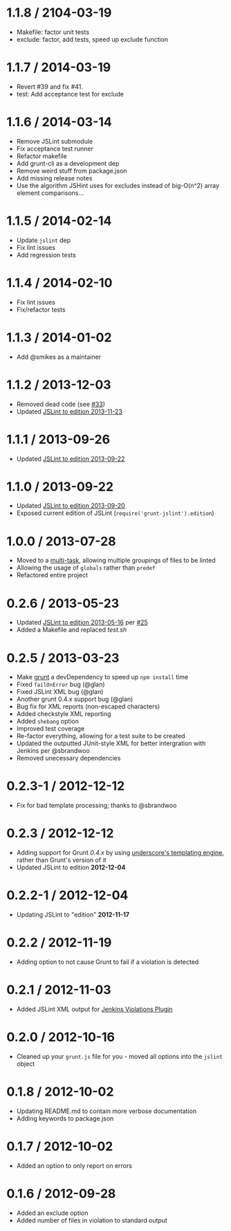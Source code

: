 1.1.8 / 2104-03-19
==================

 * Makefile: factor unit tests
 * exclude: factor, add tests, speed up exclude function


1.1.7 / 2014-03-19
==================

 * Revert #39 and fix #41.
 * test: Add acceptance test for exclude

1.1.6 / 2014-03-14
==================

 * Remove JSLint submodule
 * Fix acceptance test runner
 * Refactor makefile
 * Add grunt-cli as a development dep
 * Remove weird stuff from package.json
 * Add missing release notes
 * Use the algorithm JSHint uses for excludes instead of big-O(n^2) array element comparisons...

1.1.5 / 2014-02-14
==================

- Update `jslint` dep
- Fix lint issues
- Add regression tests

1.1.4 / 2014-02-10
==================

- Fix lint issues
- Fix/refactor tests

1.1.3 / 2014-01-02
==================

- Add @smikes as a maintainer

1.1.2 / 2013-12-03
==================

- Removed dead code (see [#33](https://github.com/stephenmathieson/grunt-jslint/issues/33))
- Updated [JSLint to edition 2013-11-23](https://github.com/douglascrockford/JSLint/commit/bd6da6b0eb808cf9c2813d8952591898d8f580b6)

1.1.1 / 2013-09-26
==================

- Updated [JSLint to edition 2013-09-22](https://github.com/douglascrockford/JSLint/commit/256cf8decf04e7dc9012176d81c90b7128fcd30d)

1.1.0 / 2013-09-22
==================

- Updated [JSLint to edition 2013-09-20](https://github.com/douglascrockford/JSLint/commit/502f26ba1f2172ba9b412797ad88b5d709c123f9)
- Exposed current edition of JSLint (`require('grunt-jslint').edition`)

1.0.0 / 2013-07-28
==================

- Moved to a [multi-task](http://gruntjs.com/creating-tasks#multi-tasks), allowing multiple groupings of files to be linted
- Allowing the usage of `globals` rather than `predef`
- Refactored entire project

0.2.6 / 2013-05-23
==================

- Updated [JSLint to edition 2013-05-16](https://github.com/douglascrockford/JSLint/commit/1d8c1f8f7410b505ccbb039a74025cd75a926ce3) per [#25](https://github.com/stephenmathieson/grunt-jslint/issues/25)
- Added a Makefile and replaced *test.sh*

0.2.5 / 2013-03-23
==================

- Make [grunt](http://gruntjs.com/) a devDependency to speed up `npm install` time
- Fixed `failOnError` bug (@glan)
- Fixed JSLint XML bug (@glan)
- Another grunt 0.4.x support bug (@glan)
- Bug fix for XML reports (non-escaped characters)
- Added checkstyle XML reporting
- Added `shebang` option
- Improved test coverage
- Re-factor everything, allowing for a test suite to be created
- Updated the outputted JUnit-style XML for better intergration with Jenkins per @sbrandwoo
- Removed unecessary dependencies

0.2.3-1 / 2012-12-12
==================

- Fix for bad template processing; thanks to @sbrandwoo

0.2.3 / 2012-12-12
==================

- Adding support for Grunt *0.4.x* by using [underscore's templating engine](http://underscorejs.org/#template), rather than Grunt's version of it
- Updated JSLint to edition **2012-12-04**

0.2.2-1 / 2012-12-04
==================

- Updating JSLint to "edition" **2012-11-17**

0.2.2 / 2012-11-19
==================

- Adding option to not cause Grunt to fail if a violation is detected

0.2.1 / 2012-11-03
==================

- Added JSLint XML output for [Jenkins Violations Plugin](https://github.com/jenkinsci/violations-plugin)

0.2.0 / 2012-10-16
==================

- Cleaned up your `grunt.js` file for you - moved all options into the `jslint` object

0.1.8 / 2012-10-02
==================

- Updating README.md to contain more verbose documentation
- Adding keywords to package.json

0.1.7 / 2012-10-02
==================

- Added an option to only report on errors

0.1.6 / 2012-09-28
==================

- Added an exclude option
- Added number of files in violation to standard output